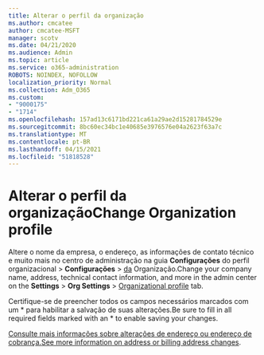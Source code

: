 ```yaml
---
title: Alterar o perfil da organização
ms.author: cmcatee
author: cmcatee-MSFT
manager: scotv
ms.date: 04/21/2020
ms.audience: Admin
ms.topic: article
ms.service: o365-administration
ROBOTS: NOINDEX, NOFOLLOW
localization_priority: Normal
ms.collection: Adm_O365
ms.custom:
- "9000175"
- "1714"
ms.openlocfilehash: 157ad13c6171bd221ca61a29ae2d15281784529e
ms.sourcegitcommit: 8bc60ec34bc1e40685e3976576e04a2623f63a7c
ms.translationtype: MT
ms.contentlocale: pt-BR
ms.lasthandoff: 04/15/2021
ms.locfileid: "51818528"
---
```

# <a name="change-organization-profile"></a><span data-ttu-id="c17fe-102">Alterar o perfil da organização</span><span class="sxs-lookup"><span data-stu-id="c17fe-102">Change Organization profile</span></span>

<span data-ttu-id="c17fe-103">Altere o nome da empresa, o endereço, as informações de contato técnico e muito mais no centro de administração na guia **Configurações** do perfil organizacional  >  **Configurações**  >  [da](https://admin.microsoft.com/AdminPortal/Home#/Settings/OrganizationProfile/:/Settings/L1/OrganizationInformation) Organização.</span><span class="sxs-lookup"><span data-stu-id="c17fe-103">Change your company name, address, technical contact information, and more in the admin center on the **Settings** > **Org Settings** > [Organizational profile](https://admin.microsoft.com/AdminPortal/Home#/Settings/OrganizationProfile/:/Settings/L1/OrganizationInformation) tab.</span></span>

<span data-ttu-id="c17fe-104">Certifique-se de preencher todos os campos necessários marcados com um \* para habilitar a salvação de suas alterações.</span><span class="sxs-lookup"><span data-stu-id="c17fe-104">Be sure to fill in all required fields marked with an \* to enable saving your changes.</span></span>

<span data-ttu-id="c17fe-105">[Consulte mais informações sobre alterações de endereço ou endereço de cobrança.](https://docs.microsoft.com/microsoft-365/admin/manage/change-address-contact-and-more)</span><span class="sxs-lookup"><span data-stu-id="c17fe-105">[See more information on address or billing address changes](https://docs.microsoft.com/microsoft-365/admin/manage/change-address-contact-and-more).</span></span>
